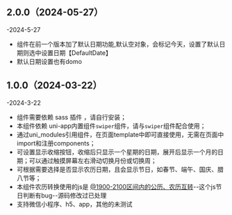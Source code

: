 ## 2.0.0（2024-05-27）
-2024-5-27
- 组件在前一个版本加了默认日期功能,默认空对象，会标记今天，设置了默认日期则选中设置日期【DefaultDate】
- 默认日期设置也有domo
## 1.0.0（2024-03-22）
-2024-3-22
- 组件需要依赖 sass 插件 ，请自行安装；
- 本组件依赖 uni-app内置组件`swiper`组件，请与`swiper`组件配合使用；
- 通过uni_modules引用组件，在页面template中即可直接使用，无需在页面中import和注册components；
- 可设置显示收缩按钮，收缩后只显示一个星期的日期，展开后显示一个月的日期；可以通过触摸屏幕左右滑动切换月份或切换周；
- 可根据需要选择是否显示农历日期，且会显示节日，如春节、端午、国庆、腊八节等；
- 本组件农历转换使用的js是 [@1900-2100区间内的公历、农历互转](https://github.com/jjonline/calendar.js)--这个js节日判断有bug--源码修改过已处理
- 支持微信小程序、h5、app，其他的未测试
